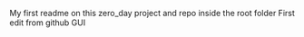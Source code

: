 My first readme on this zero_day project and repo inside the root folder
First edit from github GUI
